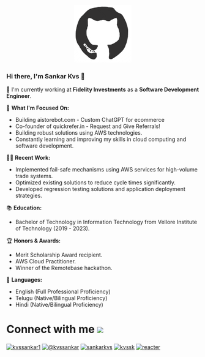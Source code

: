 
<div align="center">
<img src="https://raw.githubusercontent.com/kvssankar/kvssankar/main/octo.gif" alt="GitHub Logo" width="150" height="150" />
</div>


### Hi there, I'm Sankar Kvs 👋

🏢 I'm currently working at **Fidelity Investments** as a **Software Development Engineer**.

🌱 **What I'm Focused On:**

 -   Building aistorebot.com - Custom ChatGPT for ecommerce
 -   Co-founder of quickrefer.in - Request and Give Referrals!
 -   Building robust solutions using AWS technologies.
 -   Constantly learning and improving my skills in cloud computing and software development.

👨‍💻 **Recent Work:**

-   Implemented fail-safe mechanisms using AWS services for high-volume trade systems.
-   Optimized existing solutions to reduce cycle times significantly.
-   Developed regression testing solutions and application deployment strategies.

📚 **Education:**

-   Bachelor of Technology in Information Technology from Vellore Institute of Technology (2019 - 2023).

🏆 **Honors & Awards:**

-   Merit Scholarship Award recipient.
-   AWS Cloud Practitioner.
-   Winner of the Remotebase hackathon.

💬 **Languages:**

-   English (Full Professional Proficiency)
-   Telugu (Native/Bilingual Proficiency)
-   Hindi (Native/Bilingual Proficiency)


# Connect with me <img src="https://raw.githubusercontent.com/ShahriarShafin/ShahriarShafin/main/Assets/handshake.gif" height="32px">
<p>  
<a href="https://twitter.com/kvssankar1" target="blank"><img align="center" src="https://img.shields.io/badge/Twitter-1DA1F2?style=for-the-badge&logo=twitter&logoColor=white" alt="kvssankar1"/></a>  
<a href="https://medium.com/@kvssankar" target="blank"><img align="center" src="https://img.shields.io/badge/Medium-12100E?style=for-the-badge&logo=medium&logoColor=white" alt="@kvssankar" /></a> 
<a href="https://linkedin.com/in/sankarkvs" target="blank"><img align="center" src="https://img.shields.io/badge/LinkedIn-0077B5?style=for-the-badge&logo=linkedin&logoColor=white" alt="sankarkvs"/></a>  
<a href="https://instagram.com/kvssk" target="blank"><img align="center" src="https://img.shields.io/badge/Instagram-E4405F?style=for-the-badge&logo=instagram&logoColor=white" alt="kvssk" /></a>  
<a href="https://fb.com/reacter" target="blank"><img align="center" src="https://img.shields.io/badge/Facebook-1877F2?style=for-the-badge&logo=facebook&logoColor=white" alt="reacter" /></a>  

 
</p>  
